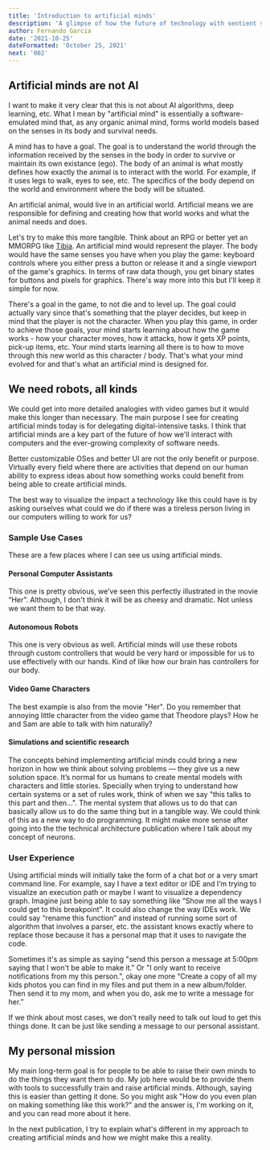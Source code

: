 ```yaml
---
title: 'Introduction to artificial minds'
description: 'A glimpse of how the future of technology with sentient systems might look like.'
author: Fernando Garcia
date: '2021-10-25'
dateFormatted: 'October 25, 2021'
next: '002'
---
```


## Artificial minds are not AI

I want to make it very clear that this is not about AI algorithms, deep learning, etc. What I mean by "artificial mind" is essentially a software-emulated mind that, as any organic animal mind, forms world models based on the senses in its body and survival needs.

A mind has to have a goal. The goal is to understand the world through the information received by the senses in the body in order to survive or maintain its own existance (ego). The body of an animal is what mostly defines how exactly the animal is to interact with the world. For example, if it uses legs to walk, eyes to see, etc. The specifics of the body depend on the world and environment where the body will be situated.

An artificial animal, would live in an artificial world. Artificial means we are responsible for defining and creating how that world works and what the animal needs and does.

Let's try to make this more tangible. Think about an RPG or better yet an MMORPG like [Tibia](https://en.wikipedia.org/wiki/Tibia_(video_game)). An artificial mind would represent the player. The body would have the same senses you have when you play the game: keyboard controls where you either press a button or release it and a single viewport of the game's graphics. In terms of raw data though, you get binary states for buttons and pixels for graphics. There's way more into this but I'll keep it simple for now.

There's a goal in the game, to not die and to level up. The goal could actually vary since that's something that the player decides, but keep in mind that the player is not the character. When you play this game, in order to achieve those goals, your mind starts learning about how the game works - how your character moves, how it attacks, how it gets XP points, pick-up items, etc. Your mind starts learning all there is to how to move through this new world as this character / body. That's what your mind evolved for and that's what an artificial mind is designed for.

## We need robots, all kinds

We could get into more detailed analogies with video games but it would make this longer than necessary. The main purpose I see for creating artificial minds today is for delegating digital-intensive tasks. I think that artificial minds are a key part of the future of how we'll interact with computers and the ever-growing complexity of software needs.

Better customizable OSes and better UI are not the only benefit or purpose. Virtually every field where there are activities that depend on our human ability to express ideas about how something works could benefit from being able to create artificial minds.

The best way to visualize the impact a technology like this could have is by asking ourselves what could we do if there was a tireless person living in our computers willing to work for us?

### Sample Use Cases

These are a few places where I can see us using artificial minds.

#### Personal Computer Assistants
This one is pretty obvious, we’ve seen this perfectly illustrated in the movie “Her”. Although, I don't think it will be as cheesy and dramatic. Not unless we want them to be that way.

#### Autonomous Robots
This one is very obvious as well. Artificial minds will use these robots through custom controllers that would be very hard or impossible for us to use effectively with our hands. Kind of like how our brain has controllers for our body.

#### Video Game Characters
The best example is also from the movie "Her". Do you remember that annoying little character from the video game that Theodore plays? How he and Sam are able to talk with him naturally?

#### Simulations and scientific research
The concepts behind implementing artificial minds could bring a new horizon in how we think about solving problems — they give us a new solution space. It’s normal for us humans to create mental models with characters and little stories. Specially when trying to understand how certain systems or a set of rules work, think of when we say "this talks to this part and then...". The mental system that allows us to do that can basically allow us to do the same thing but in a tangible way. We could think of this as a new way to do programming. It might make more sense after going into the the technical architecture publication where I talk about my concept of neurons.

### User Experience

Using artificial minds will initially take the form of a chat bot or a very smart command line. For example, say I have a text editor or IDE and I’m trying to visualize an execution path or maybe I want to visualize a dependency graph. Imagine just being able to say something like “Show me all the ways I could get to this breakpoint”. It could also change the way IDEs work. We could say “rename this function” and instead of running some sort of algorithm that involves a parser, etc. the assistant knows exactly where to replace those because it has a personal map that it uses to navigate the code.

Sometimes it's as simple as saying "send this person a message at 5:00pm saying that I won't be able to make it." Or "I only want to receive notifications from my this person.", okay one more “Create a copy of all my kids photos you can find in my files and put them in a new album/folder. Then send it to my mom, and when you do, ask me to write a message for her.”

If we think about most cases, we don't really need to talk out loud to get this things done. It can be just like sending a message to our personal assistant.


## My personal mission

My main long-term goal is for people to be able to raise their own minds to do the things they want them to do. My job here would be to provide them with tools to successfully train and raise artificial minds. Although, saying this is easier than getting it done. So you might ask "How do you even plan on making something like this work?" and the answer is, I'm working on it, and you can read more about it here.

In the next publication, I try to explain what's different in my approach to creating artificial minds and how we might make this a reality.